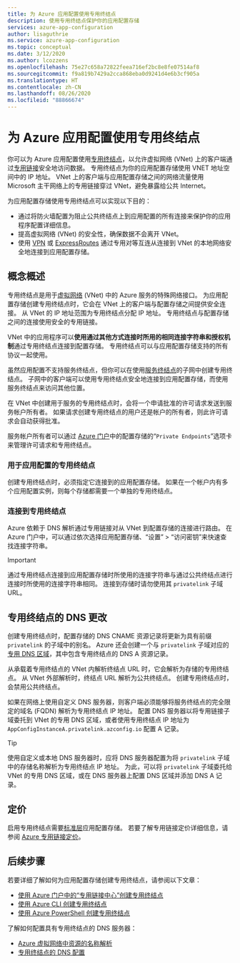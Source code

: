 ```yaml
---
title: 为 Azure 应用配置使用专用终结点
description: 使用专用终结点保护你的应用配置存储
services: azure-app-configuration
author: lisaguthrie
ms.service: azure-app-configuration
ms.topic: conceptual
ms.date: 3/12/2020
ms.author: lcozzens
ms.openlocfilehash: 75e27c658a72822feea716ef2bc8e8fe07514af8
ms.sourcegitcommit: f9a819b7429a2cca868eba0d9241d4e6b3cf905a
ms.translationtype: HT
ms.contentlocale: zh-CN
ms.lasthandoff: 08/26/2020
ms.locfileid: "88866674"
---
```

# <a name="using-private-endpoints-for-azure-app-configuration"></a>为 Azure 应用配置使用专用终结点

你可以为 Azure 应用配置使用[专用终结点](../private-link/private-endpoint-overview.md)，以允许虚拟网络 (VNet) 上的客户端通过[专用链接](../private-link/private-link-overview.md)安全地访问数据。 专用终结点为你的应用配置存储使用 VNET 地址空间中的 IP 地址。 VNet 上的客户端与应用配置存储之间的网络流量使用 Microsoft 主干网络上的专用链接穿过 VNet，避免暴露给公共 Internet。

为应用配置存储使用专用终结点可以实现以下目的：
- 通过将防火墙配置为阻止公共终结点上到应用配置的所有连接来保护你的应用程序配置详细信息。
- 提高虚拟网络 (VNet) 的安全性，确保数据不会离开 VNet。
- 使用 [VPN](../vpn-gateway/vpn-gateway-about-vpngateways.md) 或 [ExpressRoutes](../expressroute/expressroute-locations.md) 通过专用对等互连从连接到 VNet 的本地网络安全地连接到应用配置存储。

## <a name="conceptual-overview"></a>概念概述

专用终结点是用于[虚拟网络](../virtual-network/virtual-networks-overview.md) (VNet) 中的 Azure 服务的特殊网络接口。 为应用配置存储创建专用终结点时，它会在 VNet 上的客户端与配置存储之间提供安全连接。 从 VNet 的 IP 地址范围为专用终结点分配 IP 地址。 专用终结点与配置存储之间的连接使用安全的专用链接。

VNet 中的应用程序可以**使用通过其他方式连接时所用的相同连接字符串和授权机制**通过专用终结点连接到配置存储。 专用终结点可以与应用配置存储支持的所有协议一起使用。

虽然应用配置不支持服务终结点，但你可以在使用[服务终结点](../virtual-network/virtual-network-service-endpoints-overview.md)的子网中创建专用终结点。 子网中的客户端可以使用专用终结点安全地连接到应用配置存储，而使用服务终结点来访问其他位置。  

在 VNet 中创建用于服务的专用终结点时，会将一个申请批准的许可请求发送到服务帐户所有者。 如果请求创建专用终结点的用户还是帐户的所有者，则此许可请求会自动获得批准。

服务帐户所有者可以通过 [Azure 门户](https://portal.azure.cn)中的配置存储的“`Private Endpoints`”选项卡来管理许可请求和专用终结点。

### <a name="private-endpoints-for-app-configuration"></a>用于应用配置的专用终结点 

创建专用终结点时，必须指定它连接到的应用配置存储。 如果在一个帐户内有多个应用配置实例，则每个存储都需要一个单独的专用终结点。

### <a name="connecting-to-private-endpoints"></a>连接到专用终结点

Azure 依赖于 DNS 解析通过专用链接对从 VNet 到配置存储的连接进行路由。 在 Azure 门户中，可以通过依次选择应用配置存储、“设置” > “访问密钥”来快速查找连接字符串。  

> [!IMPORTANT]
> 通过专用终结点连接到应用配置存储时所使用的连接字符串与通过公共终结点进行连接时所使用的连接字符串相同。 连接到存储时请勿使用其 `privatelink` 子域 URL。

## <a name="dns-changes-for-private-endpoints"></a>专用终结点的 DNS 更改

创建专用终结点时，配置存储的 DNS CNAME 资源记录将更新为具有前缀 `privatelink` 的子域中的别名。 Azure 还会创建一个与 `privatelink` 子域对应的[专用 DNS 区域](../dns/private-dns-overview.md)，其中包含专用终结点的 DNS A 资源记录。

从承载着专用终结点的 VNet 内解析终结点 URL 时，它会解析为存储的专用终结点。 从 VNet 外部解析时，终结点 URL 解析为公共终结点。 创建专用终结点时，会禁用公共终结点。

如果在网络上使用自定义 DNS 服务器，则客户端必须能够将服务终结点的完全限定的域名 (FQDN) 解析为专用终结点 IP 地址。 配置 DNS 服务器以将专用链接子域委托到 VNet 的专用 DNS 区域，或者使用专用终结点 IP 地址为 `AppConfigInstanceA.privatelink.azconfig.io` 配置 A 记录。

> [!TIP]
> 使用自定义或本地 DNS 服务器时，应将 DNS 服务器配置为将 `privatelink` 子域中的存储名称解析为专用终结点 IP 地址。 为此，可以将 `privatelink` 子域委托给 VNet 的专用 DNS 区域，或在 DNS 服务器上配置 DNS 区域并添加 DNS A 记录。

## <a name="pricing"></a>定价

启用专用终结点需要[标准层](https://azure.microsoft.com/pricing/details/app-configuration/)应用配置存储。  若要了解专用链接定价详细信息，请参阅 [Azure 专用链接定价](https://azure.microsoft.com/pricing/details/private-link)。

## <a name="next-steps"></a>后续步骤

若要详细了解如何为应用配置存储创建专用终结点，请参阅以下文章：

- [使用 Azure 门户中的“专用链接中心”创建专用终结点](../private-link/create-private-endpoint-portal.md)
- [使用 Azure CLI 创建专用终结点](../private-link/create-private-endpoint-cli.md)
- [使用 Azure PowerShell 创建专用终结点](../private-link/create-private-endpoint-powershell.md)

了解如何配置具有专用终结点的 DNS 服务器：

- [Azure 虚拟网络中资源的名称解析](/virtual-network/virtual-networks-name-resolution-for-vms-and-role-instances#name-resolution-that-uses-your-own-dns-server)
- [专用终结点的 DNS 配置](/private-link/private-endpoint-overview#dns-configuration)
